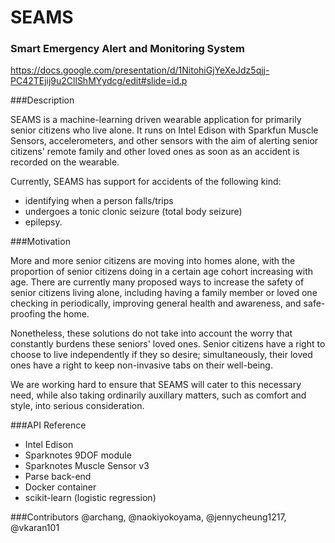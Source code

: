 # SEAMS
### Smart Emergency Alert and Monitoring System
https://docs.google.com/presentation/d/1NitohiGjYeXeJdz5qjj-PC42TEjij9u2CllShMYydcg/edit#slide=id.p

###Description

SEAMS is a machine-learning driven wearable application for primarily senior citizens who live alone. It runs on Intel Edison with Sparkfun Muscle Sensors, accelerometers, and other sensors with the aim of alerting senior citizens' remote family and other loved ones as soon as an accident is recorded on the wearable. 

Currently, SEAMS has support for accidents of the following kind:
- identifying when a person falls/trips
- undergoes a tonic clonic seizure (total body seizure)
- epilepsy.

###Motivation

More and more senior citizens are moving into homes alone, with the proportion of senior citizens doing in a certain age cohort increasing with age. There are currently many proposed ways to increase the safety of senior citizens living alone, including having a family member or loved one checking in periodically, improving general health and awareness, and safe-proofing the home. 

Nonetheless, these solutions do not take into account the worry that constantly burdens these seniors' loved ones. Senior citizens have a right to choose to live independently if they so desire; simultaneously, their loved ones have a right to keep non-invasive tabs on their well-being.

We are working hard to ensure that SEAMS will cater to this necessary need, while also taking ordinarily auxillary matters, such as comfort and style, into serious consideration.

###API Reference
- Intel Edison
- Sparknotes 9DOF module
- Sparknotes Muscle Sensor v3
- Parse back-end
- Docker container
- scikit-learn (logistic regression)

###Contributors
@archang, @naokiyokoyama, @jennycheung1217, @vkaran101

